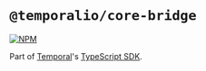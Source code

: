 # `@temporalio/core-bridge`

[![NPM](https://img.shields.io/npm/v/@temporalio/core-bridge?style=for-the-badge)](https://www.npmjs.com/package/@temporalio/core-bridge)

Part of [Temporal](https://temporal.io)'s [TypeScript SDK](https://docs.temporal.io/docs/typescript/introduction/).
